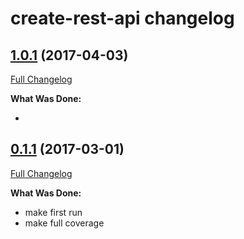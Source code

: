 # create-rest-api changelog

## [1.0.1](https://github.com/ivanoff/create-rest-api/tree/1.0.1) (2017-04-03)
[Full Changelog](https://github.com/ivanoff/create-rest-api/compare/1.0.1...0.1.1)

**What Was Done:**

- 


## [0.1.1](https://github.com/ivanoff/create-rest-api/tree/0.1.1) (2017-03-01)
[Full Changelog](https://github.com/ivanoff/create-rest-api/compare/0.1.1...0.1.1)

**What Was Done:**

- make first run
- make full coverage
